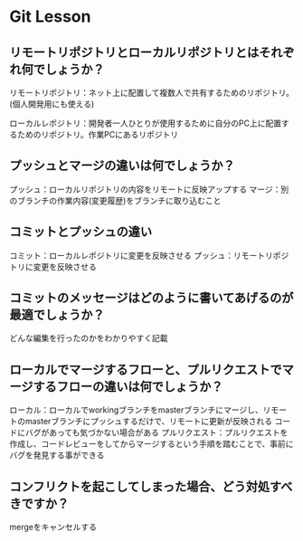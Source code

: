 # Git Lesson

## リモートリポジトリとローカルリポジトリとはそれぞれ何でしょうか？

リモートリポジトリ：ネット上に配置して複数人で共有するためのリポジトリ。(個人開発用にも使える)

ローカルレポジトリ：開発者一人ひとりが使用するために自分のPC上に配置するためのリポジトリ。作業PCにあるリポジトリ

## プッシュとマージの違いは何でしょうか？

プッシュ：ローカルリポジトリの内容をリモートに反映アップする
マージ：別のブランチの作業内容(変更履歴)をブランチに取り込むこと


## コミットとプッシュの違い

コミット：ローカルレポジトリに変更を反映させる
プッシュ：リモートリポジトリに変更を反映させる


## コミットのメッセージはどのように書いてあげるのが最適でしょうか？

どんな編集を行ったのかをわかりやすく記載

## ローカルでマージするフローと、プルリクエストでマージするフローの違いは何でしょうか？

ローカル：ローカルでworkingブランチをmasterブランチにマージし、リモートのmasterブランチにプッシュするだけで、リモートに更新が反映される
コードにバグがあっても気づかない場合がある
プルリクエスト：プルリクエストを作成し、コードレビューをしてからマージするという手順を踏むことで、事前にバグを発見する事ができる

## コンフリクトを起こしてしまった場合、どう対処すべきですか？

mergeをキャンセルする

